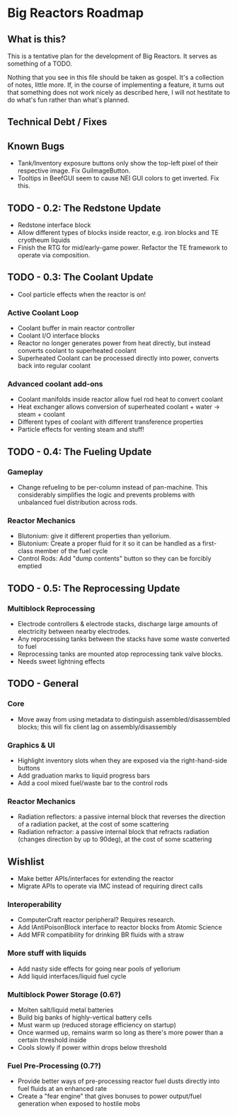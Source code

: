 Big Reactors Roadmap
====================

What is this?
-------------

This is a tentative plan for the development of Big Reactors. It serves as something of a TODO.

Nothing that you see in this file should be taken as gospel. It's a collection of notes, little more. If, in the course of implementing a feature, it turns out that something does not work nicely as described here, I will not hestitate to do what's fun rather than what's planned.

Technical Debt / Fixes
----------------------

Known Bugs
----------
- Tank/Inventory exposure buttons only show the top-left pixel of their respective image. Fix GuiImageButton.
- Tooltips in BeefGUI seem to cause NEI GUI colors to get inverted. Fix this.

TODO - 0.2: The Redstone Update
-------------------------------
- Redstone interface block
- Allow different types of blocks inside reactor, e.g. iron blocks and TE cryotheum liquids
- Finish the RTG for mid/early-game power. Refactor the TE framework to operate via composition.

TODO - 0.3: The Coolant Update
------------------------------
- Cool particle effects when the reactor is on!

### Active Coolant Loop
- Coolant buffer in main reactor controller
- Coolant I/O interface blocks
- Reactor no longer generates power from heat directly, but instead converts coolant to superheated coolant
- Superheated Coolant can be processed directly into power, converts back into regular coolant

### Advanced coolant add-ons
- Coolant manifolds inside reactor allow fuel rod heat to convert coolant
- Heat exchanger allows conversion of superheated coolant + water -> steam + coolant
- Different types of coolant with different transference properties
- Particle effects for venting steam and stuff!

TODO - 0.4: The Fueling Update
------------------------------
### Gameplay
- Change refueling to be per-column instead of pan-machine. This considerably simplifies the logic
  and prevents problems with unbalanced fuel distribution across rods.

### Reactor Mechanics
- Blutonium: give it different properties than yellorium.
- Blutonium: Create a proper fluid for it so it can be handled as a first-class member of the fuel cycle
- Control Rods: Add "dump contents" button so they can be forcibly emptied

TODO - 0.5: The Reprocessing Update
-----------------------------------
### Multiblock Reprocessing
- Electrode controllers & electrode stacks, discharge large amounts of electricity between nearby electrodes.
- Any reprocessing tanks between the stacks have some waste converted to fuel
- Reprocessing tanks are mounted atop reprocessing tank valve blocks.
- Needs sweet lightning effects

TODO - General
--------------

### Core
- Move away from using metadata to distinguish assembled/disassembled blocks; this will fix client lag on assembly/disassembly

### Graphics & UI
- Highlight inventory slots when they are exposed via the right-hand-side buttons
- Add graduation marks to liquid progress bars
- Add a cool mixed fuel/waste bar to the control rods

### Reactor Mechanics
- Radiation reflectors: a passive internal block that reverses the direction of a radiation packet, at the cost of some scattering
- Radiation refractor: a passive internal block that refracts radiation (changes direction by up to 90deg), at the cost of some scattering

Wishlist
--------
- Make better APIs/interfaces for extending the reactor
- Migrate APIs to operate via IMC instead of requiring direct calls

### Interoperability
- ComputerCraft reactor peripheral? Requires research.
- Add IAntiPoisonBlock interface to reactor blocks from Atomic Science
- Add MFR compatibility for drinking BR fluids with a straw

### More stuff with liquids
- Add nasty side effects for going near pools of yellorium
- Add liquid interfaces/liquid fuel cycle

### Multiblock Power Storage (0.6?)
- Molten salt/liquid metal batteries
- Build big banks of highly-vertical battery cells
- Must warm up (reduced storage efficiency on startup)
- Once warmed up, remains warm so long as there's more power than a certain threshold inside
- Cools slowly if power within drops below threshold

### Fuel Pre-Processing (0.7?)
- Provide better ways of pre-processing reactor fuel dusts directly into fuel fluids at an enhanced rate
- Create a "fear engine" that gives bonuses to power output/fuel generation when exposed to hostile mobs